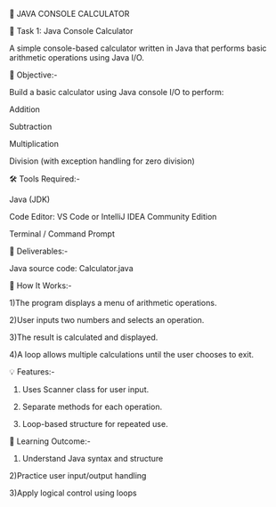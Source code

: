🧮 JAVA CONSOLE CALCULATOR

📌 Task 1: Java Console Calculator

A simple console-based calculator written in Java that performs basic arithmetic operations using Java I/O.

🎯 Objective:-

Build a basic calculator using Java console I/O to perform:

   Addition

   Subtraction

   Multiplication

Division (with exception handling for zero division)

🛠️ Tools Required:-

   Java (JDK)

   Code Editor: VS Code or IntelliJ IDEA Community Edition

   Terminal / Command Prompt

📁 Deliverables:-

Java source code: Calculator.java

🧾 How It Works:-

  1)The program displays a menu of arithmetic operations.

  2)User inputs two numbers and selects an operation.

  3)The result is calculated and displayed.

  4)A loop allows multiple calculations until the user chooses to exit.

💡 Features:-

  1) Uses Scanner class for user input.

  2) Separate methods for each operation.

  3) Loop-based structure for repeated use.

🧠 Learning Outcome:-

   1) Understand Java syntax and structure

   2)Practice user input/output handling

   3)Apply logical control using loops

